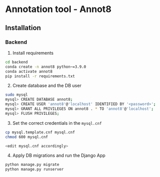 # Annotation tool - Annot8

## Installation

### Backend

1. Install requirements
```bash
cd backend
conda create -n annot8 python~=3.9.0
conda activate annot8
pip install -r requirements.txt
```

2. Create database and the DB user
```bash
sudo mysql
mysql> CREATE DATABASE annot8;
mysql> CREATE USER 'annot8'@'localhost' IDENTIFIED BY '<password>';
mysql> GRANT ALL PRIVILEGES ON annot8 . * TO 'annot8'@'localhost';
mysql> FLUSH PRIVILEGES;
```
3. Set the correct credentials in the `mysql.cnf`
```bash
cp mysql.template.cnf mysql.cnf
chmod 600 mysql.cnf

<edit mysql.cnf accordingly>
```



4. Apply DB migrations and run the Django App

```bash
python manage.py migrate
python manage.py runserver
```
